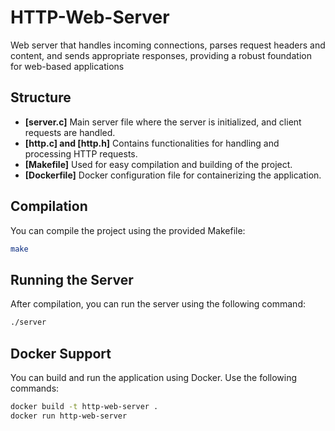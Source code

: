 # HTTP-Web-Server
Web server that handles incoming connections, parses request headers and content, and sends appropriate responses, providing a robust foundation for web-based applications

## Structure

- **[server.c]** Main server file where the server is initialized, and client requests are handled.
- **[http.c] and [http.h]** Contains functionalities for handling and processing HTTP requests.
- **[Makefile]** Used for easy compilation and building of the project.
- **[Dockerfile]** Docker configuration file for containerizing the application.

## Compilation

You can compile the project using the provided Makefile:

```bash
make
```
## Running the Server

After compilation, you can run the server using the following command:

```bash
./server
```
## Docker Support

You can build and run the application using Docker. Use the following commands:

```bash
docker build -t http-web-server .
docker run http-web-server
```
